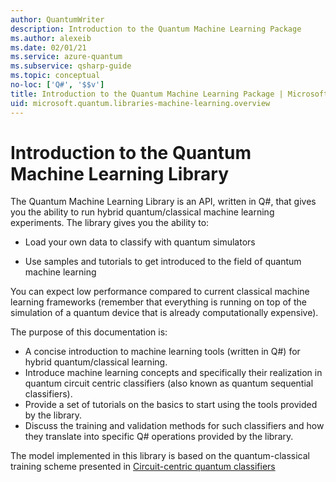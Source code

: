 ```yaml
---
author: QuantumWriter
description: Introduction to the Quantum Machine Learning Package
ms.author: alexeib
ms.date: 02/01/21
ms.service: azure-quantum
ms.subservice: qsharp-guide
ms.topic: conceptual
no-loc: ['Q#', '$$v']
title: Introduction to the Quantum Machine Learning Package | Microsoft Docs
uid: microsoft.quantum.libraries-machine-learning.overview
---
```


# Introduction to the Quantum Machine Learning Library

The Quantum Machine Learning Library is an API, written in Q#, that gives you the ability to run hybrid quantum/classical machine learning experiments. The library gives you the ability to:

- Load your own data to classify with quantum simulators

- Use samples and tutorials to get introduced to the field of quantum machine learning

You can expect low performance compared to current classical machine learning frameworks (remember that everything is running on top of the simulation of a quantum device that is already computationally expensive).

The purpose of this documentation is:

- A concise introduction to machine learning tools (written in Q\#) for hybrid quantum/classical learning.
- Introduce machine learning concepts and specifically their realization in quantum circuit centric classifiers (also known as quantum sequential classifiers).
- Provide a set of tutorials on the basics to start using the tools provided by the library.
- Discuss the training and validation methods for such classifiers and how they translate into specific Q\# operations provided by the library.

The model implemented in this library is based on the quantum-classical training scheme presented in [Circuit-centric quantum classifiers](https://arxiv.org/abs/1804.00633)